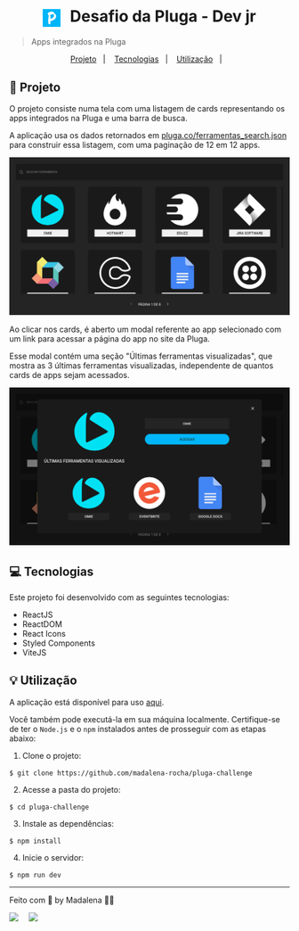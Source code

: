 <h1 align="center" style="text-align: center;">
  <img alt="Logo da Pluga" src="./public/pluga-logo.jpeg" style="width: 32px; height: 32px;vertical-align: middle; margin-right: 10px;">
  Desafio da Pluga - Dev jr
</h1>

> Apps integrados na Pluga

<p align="center">
  <a href="#project">Projeto</a>&nbsp;&nbsp;&nbsp;|&nbsp;&nbsp;&nbsp;
  <a href="#technologies">Tecnologias</a>&nbsp;&nbsp;&nbsp;|&nbsp;&nbsp;&nbsp;
  <a href="#usage">Utilização</a>&nbsp;&nbsp;&nbsp;|&nbsp;&nbsp;&nbsp;
</p>

<h2 id="project">📁 Projeto</h2>

O projeto consiste numa tela com uma listagem de cards representando os apps integrados na Pluga e uma barra de busca.

A aplicação usa os dados retornados em [pluga.co/ferramentas_search.json](https://pluga.co/ferramentas_search.json) para construir essa listagem, com uma paginação de 12 em 12 apps.

!["Página home"](./public/home.png)

Ao clicar nos cards, é aberto um modal referente ao app selecionado com um link para acessar a página do app no site da Pluga.

Esse modal contém uma seção "Últimas ferramentas visualizadas", que mostra as 3 últimas ferramentas visualizadas, independente de quantos cards de apps sejam acessados.

!["Modal"](./public/modal.png)

<h2 id="technologies">💻 Tecnologias</h2>

Este projeto foi desenvolvido com as seguintes tecnologias:

- ReactJS
- ReactDOM
- React Icons
- Styled Components
- ViteJS

<h2 id="usage">💡 Utilização</h2>

A aplicação está disponível para uso [aqui](https://pluga-dev-challenge.netlify.app/).

Você também pode executá-la em sua máquina localmente. Certifique-se de ter o `Node.js` e o `npm` instalados antes de prosseguir com as etapas abaixo:

1. Clone o projeto:

```
$ git clone https://github.com/madalena-rocha/pluga-challenge
```

2. Acesse a pasta do projeto:

```
$ cd pluga-challenge
```

3. Instale as dependências:

```
$ npm install
```

4. Inicie o servidor:

```
$ npm run dev
```

---

Feito com 💙 by Madalena 👋🏾

<div style="display: flex;">
  <a href="https://www.linkedin.com/in/madalena-machado-rocha/" target="_blank"><img src="https://img.shields.io/badge/-LinkedIn-%230077B5?style=for-the-badge&logo=linkedin&logoColor=white" style="margin-right: 2vw" target="_blank"></a>
  <a href="mailto:rochamada1997m@gmail.com"><img src="https://img.shields.io/badge/-Gmail-%23333?style=for-the-badge&logo=gmail&logoColor=white" style="margin-right: 2vw" target="_blank"></a>
